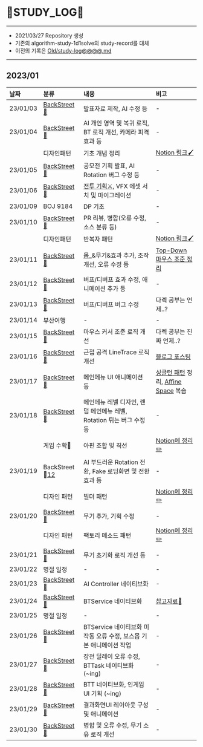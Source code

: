 # 📜STUDY_LOG📜
---
- 2021/03/27 Repository 생성
- 기존의 algorithm-study-1d1solve의 study-record를 대체
- 이전의 기록은 [Old/study-log@@@@.md](https://github.com/Oriburger/oriburger_study_log/blob/main/Old/study_log_2021.md)
---

## 2023/01

<div markdown="1">

|날짜|분류|내용|비고|
|:----|:----|:----|:----|
|23/01/03|[BackStreet🌆](https://github.com/Oriburger/problem_solving_1w3solve)|발표자료 제작, AI 수정 등|-|
|23/01/04|[BackStreet🌆](https://github.com/Oriburger/problem_solving_1w3solve)|AI 개인 영역 및 복귀 로직, BT 로직 개선, 카메라 피격 효과 등|-|
||디자인패턴|기초 개념 정리|[Notion 링크🖌️](https://oriburger.notion.site/d26ac58c56f4463da579fab61b3d3355)|
|23/01/05|[BackStreet🌆](https://github.com/Oriburger/problem_solving_1w3solve)|공모전 기획 발표, AI Rotation 버그 수정 등|-|
|23/01/06|[BackStreet🌆](https://github.com/Oriburger/problem_solving_1w3solve)|[전투 기획⚔️](https://shadowed-peanut-70c.notion.site/d9bde4ad71404f7db98729d9d7aa1984), VFX 에셋 서치 및 마이그레이션|-|
|23/01/09|BOJ 9184|DP 기초|-|
|23/01/10|[BackStreet🌆](https://github.com/Oriburger/problem_solving_1w3solve)|PR 리뷰, 병합(오류 수정, 소스 분류 등)|-|
||디자인패턴|반복자 패턴|[Notion 링크🖌️](https://www.notion.so/oriburger/893cc8a3d9a843f2b58e6b0c6fe11bd9)|
|23/01/11|[BackStreet🌆](https://github.com/Oriburger/problem_solving_1w3solve)|[몹_](https://shadowed-peanut-70c.notion.site/b6aeac8b401d4d95a304ca2f5ae484a4)&무기&효과 추가, 조작 개선, 오류 수정 등|[Top-Down 마우스 조준 정리](https://www.notion.so/oriburger/Top-Down-75d654297af64d78a3107fdc6819604a)|
|23/01/12|[BackStreet🌆](https://github.com/Oriburger/problem_solving_1w3solve)|버프/디버프 효과 수정, 애니메이션 추가 등|-|
|23/01/13|[BackStreet🌆](https://github.com/Oriburger/UE5-BackStreet/commit/6c9e606bb0bab868bbb71dddc7b5b45628ac8c85)|버프/디버프 버그 수정|다렉 공부는 언제..?|
|23/01/14|부산여행|-|-|
|23/01/15|[BackStreet🌆](https://github.com/Oriburger/UE5-BackStreet/commit/6c9e606bb0bab868bbb71dddc7b5b45628ac8c85)|마우스 커서 조준 로직 개선|다렉 공부는 진짜 언제..?|
|23/01/16|[BackStreet🌆](https://github.com/Oriburger/UE5-BackStreet/commit/9307f2ec619bb75a4fa1582e5487ecf103d67f3b)|근접 공격 LineTrace 로직 개선 |[블로그 포스팅](https://blog.naver.com/uss425/222986026723)|
|23/01/17|[BackStreet🌆](https://github.com/Oriburger/UE5-BackStreet/commit/4a7638d2f709709d88cb14dec01c2edb6d7d93d8)|메인메뉴 UI 애니메이션 등|[싱글턴 패턴](https://oriburger.notion.site/ff088385992548309fca21d33b32cda0) 정리, [Affine Space](https://www.notion.so/oriburger/1-Affine-Space-202ea2afd7ef494a9e78a8bfbce1b79f) 복습|
|23/01/18|[BackStreet🌆](https://github.com/Oriburger/UE5-BackStreet/commit/5812794947a02577d1a231dd032596ef16e02394)|메인메뉴 레벨 디자인, 랜덤 메인메뉴 레벨, Rotation 튀는 버그 수정 등| - |
||게임 수학📖|아핀 조합 및 직선|[Notion에 정리✏️](https://oriburger.notion.site/3-4be9e2d300ac48dcb63d2f2e9c2a488b)|
|23/01/19|BackStreet🌆[1](https://github.com/Oriburger/UE5-BackStreet/commit/faecda0c46a2a910f572a27b0d905e0f13fc3732)[2](https://github.com/Oriburger/UE5-BackStreet/commit/3c27b45a28f869b32fdebbd6fe5bd4efebd76471)|AI 부드러운 Rotation 전환, Fake 로딩화면 및 전환효과 등|-|
||디자인 패턴|빌더 패턴|[Notion에 정리✏️](https://oriburger.notion.site/e9600adead7a479498f2631a95e1e2f4)|
|23/01/20|[BackStreet🌆](https://github.com/Oriburger/UE5-BackStreet/commit/6db703c2eb37b89ccc20b6af603f01f7a2235edf)|무기 추가, 기획 수정 |-|
||디자인 패턴|팩토리 메소드 패턴|[Notion에 정리✏️](https://oriburger.notion.site/8fd9507bc10a456797ea8071f3e7387f)|
|23/01/21|[BackStreet🌆](https://github.com/Oriburger/UE5-BackStreet-Mirror/commit/e17190250cef377e7fdb932b6f3ac629431b756d)|무기 초기화 로직 개선 등|-|
|23/01/22|명절 일정|-|-|
|23/01/23|[BackStreet🌆](https://github.com/Oriburger/UE5-BackStreet-Mirror/commit/c92c46e7cd806b99805b8bdef2eb3f4d0d77369d)|AI Controller 네이티브화|-|
|23/01/24|[BackStreet🌆](https://github.com/Oriburger?tab=repositories)|BTService 네이티브화|[참고자료📖](https://forums.unrealengine.com/t/how-to-implement-btservice-in-c/382032/3)|
|23/01/25|명절 일정|-|-|
|23/01/26|[BackStreet🌆](https://github.com/Oriburger?tab=repositories)|BTService 네이티브화 미작동 오류 수정, 보스몹 기본 애니메이션 작업|-|
|23/01/27|[BackStreet🌆](https://github.com/Oriburger?tab=repositories)|장전 딜레이 오류 수정, BTTask 네이티브화(~ing)|-|
|23/01/28|[BackStreet🌆](https://github.com/Oriburger?tab=repositories)|BTT 네이티브화, 인게임 UI 기획 (~ing)|-|
|23/01/29|[BackStreet🌆](https://github.com/Oriburger?tab=repositories)|결과화면UI 레이아웃 구성 및 애니메이션|-|
|23/01/30|[BackStreet🌆](https://github.com/Oriburger?tab=repositories)|병합 및 오류 수정, 무기 소유 로직 개선|-|
</div>

<!--

- 📔📚📙📘📗📒📃📜📄📑

-->
